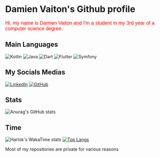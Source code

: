# Damien Vaiton's Github profile

<span style="font-family: &quot;comic sans ms&quot;, sans-serif; color: #ff0000; font-size: medium;">Hi, my name is Damien Vaiton and I'm a student in my 3rd year of a computer science degree.</span>

## Main Languages

![Kotlin](https://img.shields.io/badge/kotlin-%237F52FF.svg?style=for-the-badge&logo=kotlin&logoColor=white) ![Java](https://img.shields.io/badge/java-%23ED8B00.svg?style=for-the-badge&logo=openjdk&logoColor=white) ![Dart](https://img.shields.io/badge/dart-%230175C2.svg?style=for-the-badge&logo=dart&logoColor=white) ![Flutter](https://img.shields.io/badge/Flutter-%2302569B.svg?style=for-the-badge&logo=Flutter&logoColor=white) ![Symfony](https://img.shields.io/badge/symfony-%23000000.svg?style=for-the-badge&logo=symfony&logoColor=white)

## My Socials Medias

[![LinkedIn](https://img.shields.io/badge/LinkedIn-0077B5?style=for-the-badge&logo=linkedin&logoColor=white)](https://www.linkedin.com/in/damien-vaiton-3a3b3b1b3/) [![GitHub](https://img.shields.io/badge/GitHub-100000?style=for-the-badge&logo=github&logoColor=white)](https://github.com/Damienvaiton)

## Stats

![Anurag's GitHub stats](https://github-readme-stats.vercel.app/api?username=Damienvaiton\&bg_color=30,e96443,904e95\&title_color=fff\&text_color=fff)

## Time

![Harlok's WakaTime stats](https://github-readme-stats.vercel.app/api/wakatime?username=DamienVaiton01\&layout=compact) 
[![Top Langs](https://github-readme-stats.vercel.app/api/top-langs/?username=Damienvaiton&layout=donut)](https://github.com/anuraghazra/github-readme-stats)

Most of my repositories are private for various reasons
